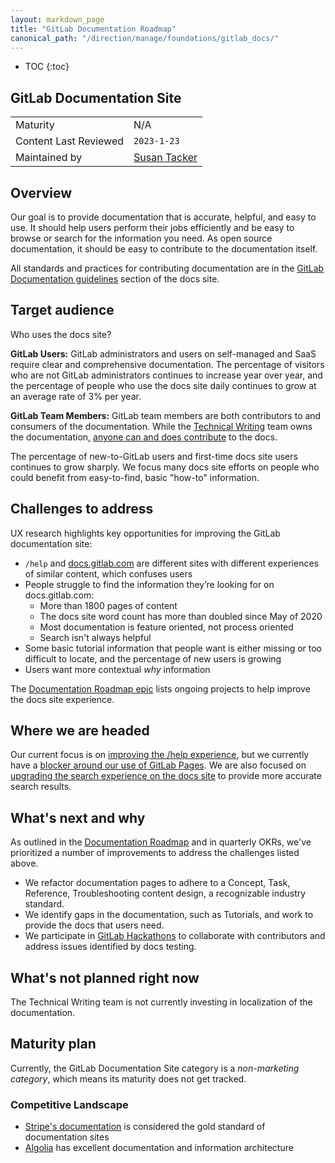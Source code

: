 ```yaml
---
layout: markdown_page
title: "GitLab Documentation Roadmap"
canonical_path: "/direction/manage/foundations/gitlab_docs/"
---
```


- TOC
{:toc}

## GitLab Documentation Site

|                       |                               |
| -                     | -                             |
| Maturity              | N/A |
| Content Last Reviewed | `2023-1-23`                  |
| Maintained by | [Susan Tacker](https://gitlab.com/susantacker)|

## Overview

Our goal is to provide documentation that is accurate, helpful, and easy to use. It should help users perform their jobs efficiently and be easy to browse or search for the information you need. As open source documentation, it should be easy to contribute to the documentation itself. 

All standards and practices for contributing documentation are in the [GitLab Documentation guidelines](https://docs.gitlab.com/ee/development/documentation/) section of the docs site.


## Target audience

Who uses the docs site? 

**GitLab Users:** GitLab administrators and users on self-managed and SaaS require clear and comprehensive documentation. The percentage of visitors who are not GitLab administrators continues to increase year over year, and the percentage of people who use the docs site daily continues to grow at an average rate of 3% per year. 

**GitLab Team Members:** GitLab team members are both contributors to and consumers of the documentation. While the [Technical Writing](https://about.gitlab.com/handbook/product/ux/technical-writing/) team owns the documentation, [anyone can and does contribute](https://docs.gitlab.com/ee/development/documentation/contribute.html) to the docs.

The percentage of new-to-GitLab users and first-time docs site users continues to grow sharply. We focus many docs site efforts on people who could benefit from easy-to-find, basic "how-to" information.

## Challenges to address

UX research highlights key opportunities for improving the GitLab documentation site:

- `/help` and [docs.gitlab.com](https://docs.gitlab.com/) are different sites with different experiences of similar content, which confuses users
- People struggle to find the information they’re looking for on docs.gitlab.com:
  - More than 1800 pages of content
  - The docs site word count has more than doubled since May of 2020
  - Most documentation is feature oriented, not process oriented
  - Search isn't always helpful
- Some basic tutorial information that people want is either missing or too difficult to locate, and the percentage of new users is growing
- Users want more contextual _why_ information


The [Documentation Roadmap epic](https://gitlab.com/groups/gitlab-org/-/epics/4602) lists ongoing projects to help improve the docs site experience.

## Where we are headed

Our current focus is on [improving the /help experience](https://gitlab.com/groups/gitlab-org/-/epics/7738), but we currently have a [blocker around our use of GitLab Pages](https://gitlab.com/gitlab-org/gitlab/-/issues/384875). We are also focused on [upgrading the search experience on the docs site](https://gitlab.com/groups/gitlab-org/-/epics/9420) to provide more accurate search results.

## What's next and why

As outlined in the [Documentation Roadmap](https://gitlab.com/groups/gitlab-org/-/epics/4602) and in quarterly OKRs, we've prioritized a number of improvements to address the challenges listed above.

- We refactor documentation pages to adhere to a Concept, Task, Reference, Troubleshooting content design, a recognizable industry standard. 
- We identify gaps in the documentation, such as Tutorials, and work to provide the docs that users need.
- We participate in [GitLab Hackathons](https://about.gitlab.com/community/hackathon/) to collaborate with contributors and address issues identified by docs testing.   

## What's not planned right now

The Technical Writing team is not currently investing in localization of the documentation.

## Maturity plan

<!-- It's important your users know where you're headed next. The maturity plan
section captures this by showing what's required to achieve the next level. The
section should follow this format:

This category is currently at the XXXX maturity level, and our next maturity target is YYYY (see our [definitions of maturity levels](https://about.gitlab.com/direction/maturity/)).

- Link to maturity epic if you are using one, otherwise list issues with maturity::YYYY labels) -->


Currently, the GitLab Documentation Site category is a *non-marketing category*, which means its maturity does not get tracked.


<!--
### User success metrics
- What specific user behaviors are indicate that users are trying these features, and solving their problems?
- How will users discover these features?
-->


<!--
### Why is this important?
- Why is GitLab building this feature?
- What impact will it have on the broader devops workflow?
- How confident are we? What is the effort?
-->

### Competitive Landscape
<!-- The top two or three competitors, and what the next one or two items we should
work on to displace the competitor at customers, ideally discovered through
[customer meetings](https://about.gitlab.com/handbook/product/product-processes/#customer-meetings). We’re not aiming for feature parity with competitors, and we’re not just looking at the features competitors talk
about, but we’re talking with customers about what they actually use, and
ultimately what they need.-->

* [Stripe's documentation](https://stripe.com/docs) is considered the gold standard of documentation sites
* [Algolia](https://www.algolia.com/doc/) has excellent documentation and information architecture


<!--

### Top Strategy Item(s)
What's the most important thing to move your strategy forward?-->
